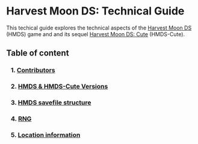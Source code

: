 
# Harvest Moon DS: Technical Guide

This techical guide explores the technical aspects of the [Harvest Moon DS](https://harvestmoon.fandom.com/wiki/Harvest_Moon:_DS) (HMDS) game and and its sequel [Harvest Moon DS: Cute](https://harvestmoon.fandom.com/wiki/Harvest_Moon_DS:_Cute) (HMDS-Cute).


## Table of content
### &ensp; 1. [Contributors](./general/contributors.md)
### &ensp; 2. [HMDS & HMDS-Cute Versions](./versions/versions.md)
### &ensp; 3. [HMDS savefile structure](./savefile/savefile_structure.md)
### &ensp; 4. [RNG](./mechanics/rng/rng.md)
### &ensp; 5. [Location information](./locations/location.md)